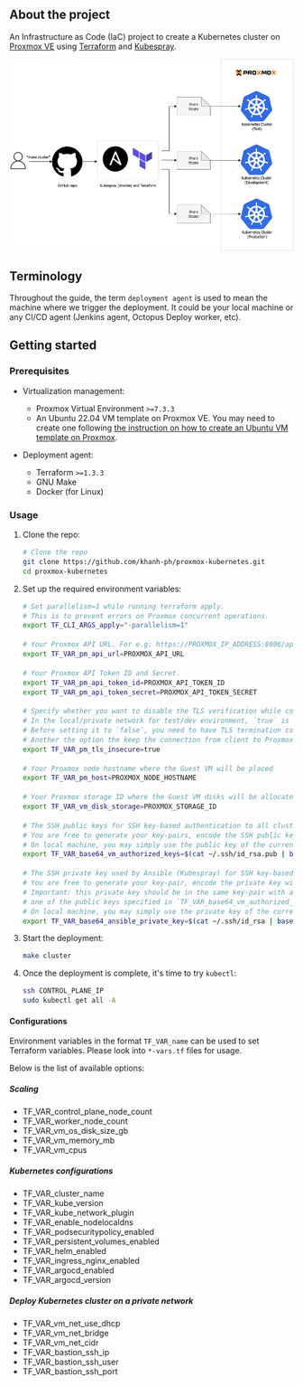 ## About the project

An Infrastructure as Code (IaC) project to create a Kubernetes cluster on [Proxmox VE](https://pve.proxmox.com/wiki/Main_Page) using [Terraform](https://www.terraform.io/) and [Kubespray](https://github.com/kubernetes-sigs/kubespray).

![Proxmox Kubernetes clusters](proxmox-kubernetes.png)

## Terminology

Throughout the guide, the term `deployment agent` is used to mean the machine where we trigger the deployment. It could be your local machine or any CI/CD agent (Jenkins agent, Octopus Deploy worker, etc).

## Getting started

### Prerequisites

* Virtualization management:
    * Proxmox Virtual Environment `>=7.3.3`
    * An Ubuntu 22.04 VM template on Proxmox VE. You may need to create one following [the instruction on how to create an Ubuntu VM template on Proxmox](https://github.com/khanh-ph/proxmox-scripts/tree/master/create-vm-template).

* Deployment agent:
    * Terraform `>=1.3.3`
    * GNU Make
    * Docker (for Linux)

### Usage

1. Clone the repo:

    ```sh
    # Clone the repo
    git clone https://github.com/khanh-ph/proxmox-kubernetes.git
    cd proxmox-kubernetes
    ```

3. Set up the required environment variables:
    ```sh
    # Set parallelism=1 while running terraform apply. 
    # This is to prevent errors on Proxmox concurrent operations.
    export TF_CLI_ARGS_apply="-parallelism=1"

    # Your Proxmox API URL. For e.g: https://PROXMOX_IP_ADDRESS:8006/api2/json
    export TF_VAR_pm_api_url=PROXMOX_API_URL

    # Your Proxmox API Token ID and Secret.
    export TF_VAR_pm_api_token_id=PROXMOX_API_TOKEN_ID
    export TF_VAR_pm_api_token_secret=PROXMOX_API_TOKEN_SECRET

    # Specify whether you want to disable the TLS verification while connecting to your Proxmox API server. 
    # In the local/private network for test/dev environment, `true` is just fine.
    # Before setting it to `false`, you need to have TLS termination configured somewhere in front of your Proxmox API server.
    # Another the option the keep the connection from client to Proxmox API server secured is to import the Proxmox CA cert to your client.
    export TF_VAR_pm_tls_insecure=true

    # Your Proxmox node hostname where the Guest VM will be placed
    export TF_VAR_pm_host=PROXMOX_NODE_HOSTNAME

    # Your Proxmox storage ID where the Guest VM disks will be allocated; E.g: local-zfs, local-lvm
    export TF_VAR_vm_disk_storage=PROXMOX_STORAGE_ID

    # The SSH public keys for SSH key-based authentication to all cluster VMs. 
    # You are free to generate your key-pairs, encode the SSH public keys with base64 then put it here.
    # On local machine, you may simply use the public key of the current user as following:
    export TF_VAR_base64_vm_authorized_keys=$(cat ~/.ssh/id_rsa.pub | base64)

    # The SSH private key used by Ansible (Kubespray) for SSH key-based authentication.
    # You are free to generate your key-pair, encode the private key with base64 then put it here. 
    # Important: this private key should be in the same key-pair with at least 
    # one of the public keys specified in `TF_VAR_base64_vm_authorized_keys`.
    # On local machine, you may simply use the private key of the current user as following:
    export TF_VAR_base64_ansible_private_key=$(cat ~/.ssh/id_rsa | base64)`
    ```

3. Start the deployment:
    ```sh
    make cluster
    ```

4. Once the deployment is complete, it's time to try `kubectl`:
    ```sh
    ssh CONTROL_PLANE_IP
    sudo kubectl get all -A
    ```

#### Configurations

Environment variables in the format `TF_VAR_name` can be used to set Terraform variables. Please look into `*-vars.tf` files for usage.

Below is the list of available options:

##### Scaling

* TF_VAR_control_plane_node_count
* TF_VAR_worker_node_count
* TF_VAR_vm_os_disk_size_gb
* TF_VAR_vm_memory_mb
* TF_VAR_vm_cpus

##### Kubernetes configurations

* TF_VAR_cluster_name
* TF_VAR_kube_version
* TF_VAR_kube_network_plugin
* TF_VAR_enable_nodelocaldns
* TF_VAR_podsecuritypolicy_enabled
* TF_VAR_persistent_volumes_enabled
* TF_VAR_helm_enabled
* TF_VAR_ingress_nginx_enabled
* TF_VAR_argocd_enabled
* TF_VAR_argocd_version

##### Deploy Kubernetes cluster on a private network

* TF_VAR_vm_net_use_dhcp
* TF_VAR_vm_net_bridge
* TF_VAR_vm_net_cidr
* TF_VAR_bastion_ssh_ip
* TF_VAR_bastion_ssh_user
* TF_VAR_bastion_ssh_port